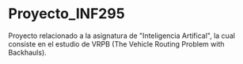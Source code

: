 # Proyecto_INF295
Proyecto relacionado a la asignatura de "Inteligencia Artifical", la cual consiste en el estudio de VRPB (The Vehicle Routing Problem with Backhauls).
